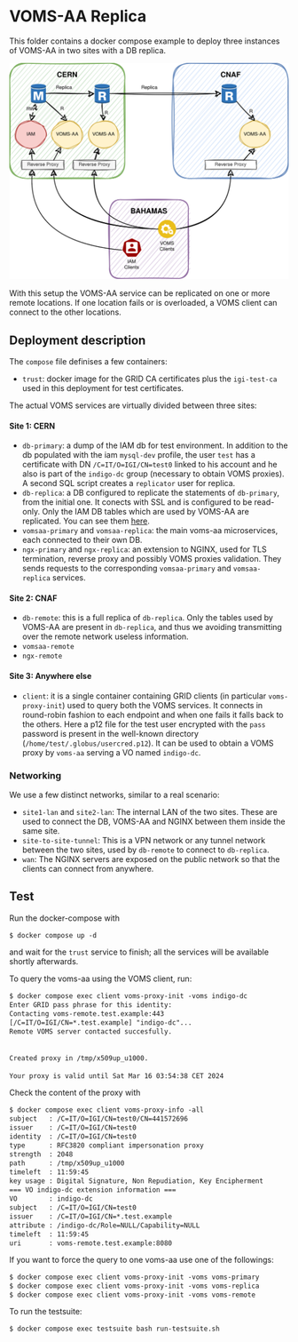 # VOMS-AA Replica

This folder contains a docker compose example to deploy three instances of VOMS-AA in two sites with a DB replica.

![Setup schema.](VOMS-AA_replica.png)

With this setup the VOMS-AA service can be replicated on one or more remote locations. If one location fails or is overloaded, a VOMS client can connect to the other locations.

## Deployment description

The `compose` file definises a few containers:

* `trust`: docker image for the GRID CA certificates plus the `igi-test-ca` used in this deployment for test certificates.

The actual VOMS services are virtually divided between three sites:

#### Site 1: CERN
* `db-primary`: a dump of the IAM db for test environment. In addition to the db populated with the iam `mysql-dev` profile, the user `test` has a certificate with DN `/C=IT/O=IGI/CN=test0` linked to his account and he also is part of the `indigo-dc` group (necessary to obtain VOMS proxies). A second SQL script creates a `replicator` user for replica.
* `db-replica`: a DB configured to replicate the statements of `db-primary`, from the initial one. It conects with SSL and is configured to be read-only. Only the IAM DB tables which are used by VOMS-AA are replicated. You can see them [here](assets/mysql-conf/replica.cnf).
* `vomsaa-primary` and `vomsaa-replica`: the main voms-aa microservices, each connected to their own DB.
* `ngx-primary` and `ngx-replica`: an extension to NGINX, used for TLS termination, reverse proxy and possibly VOMS proxies validation. They sends requests to the corresponding `vomsaa-primary` and `vomsaa-replica` services.


#### Site 2: CNAF
* `db-remote`: this is a full replica of `db-replica`. Only the tables used by VOMS-AA are present in `db-replica`, and thus we avoiding transmitting over the remote network useless information.
* `vomsaa-remote`
* `ngx-remote`

#### Site 3: Anywhere else
* `client`: it is a single container containing GRID clients (in particular `voms-proxy-init`) used to query both the VOMS services. It connects in round-robin fashion to each endpoint and when one fails it falls back to the others. Here a p12 file for the test user encrypted with the `pass` password is present in the well-known directory (`/home/test/.globus/usercred.p12`). It can be used to obtain a VOMS proxy by `voms-aa` serving a VO named `indigo-dc`.

### Networking

We use a few distinct networks, similar to a real scenario:

* `site1-lan` and `site2-lan`: The internal LAN of the two sites. These are used to connect the DB, VOMS-AA and NGINX between them inside the same site.
* `site-to-site-tunnel`: This is a VPN network or any tunnel network between the two sites, used by `db-remote` to connect to `db-replica`.
* `wan`: The NGINX servers are exposed on the public network so that the clients can connect from anywhere.

## Test

Run the docker-compose with

```
$ docker compose up -d
```

and wait for the `trust` service to finish; all the services will be available shortly afterwards.

To query the voms-aa using the VOMS client, run:

``` 
$ docker compose exec client voms-proxy-init -voms indigo-dc
Enter GRID pass phrase for this identity:
Contacting voms-remote.test.example:443 [/C=IT/O=IGI/CN=*.test.example] "indigo-dc"...
Remote VOMS server contacted succesfully.


Created proxy in /tmp/x509up_u1000.

Your proxy is valid until Sat Mar 16 03:54:38 CET 2024
```

Check the content of the proxy with

```
$ docker compose exec client voms-proxy-info -all
subject   : /C=IT/O=IGI/CN=test0/CN=441572696
issuer    : /C=IT/O=IGI/CN=test0
identity  : /C=IT/O=IGI/CN=test0
type      : RFC3820 compliant impersonation proxy
strength  : 2048
path      : /tmp/x509up_u1000
timeleft  : 11:59:45
key usage : Digital Signature, Non Repudiation, Key Encipherment
=== VO indigo-dc extension information ===
VO        : indigo-dc
subject   : /C=IT/O=IGI/CN=test0
issuer    : /C=IT/O=IGI/CN=*.test.example
attribute : /indigo-dc/Role=NULL/Capability=NULL
timeleft  : 11:59:45
uri       : voms-remote.test.example:8080

```
If you want to force the query to one voms-aa use one of the followings:
```
$ docker compose exec client voms-proxy-init -voms voms-primary
$ docker compose exec client voms-proxy-init -voms voms-replica
$ docker compose exec client voms-proxy-init -voms voms-remote
```

To run the testsuite:
```
$ docker compose exec testsuite bash run-testsuite.sh
```